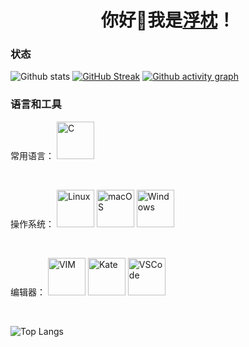<h1 align="center">你好🐲我是<a href="https://twitter.com/universesaurora">浮枕</a>！</h1>

### 状态
![Github stats](https://github-readme-stats.vercel.app/api?username=universesaurora&show_icons=true&theme=buefy)
[![GitHub Streak](https://github-readme-streak-stats.herokuapp.com/?user=universesaurora)](https://git.io/streak-stats)
[![Github activity graph](https://activity-graph.herokuapp.com/graph?username=universesaurora&theme=minimal)](https://github.com/ashutosh00710/github-readme-activity-graph)

### 语言和工具
常用语言：
<img alt="C" title="C Language" width="60px" src="https://cdn.worldvectorlogo.com/logos/c-1.svg" />

<br />

操作系统：
<img alt="Linux" title="Linux" width="60px" src="https://cdn.worldvectorlogo.com/logos/linux-tux.svg" />
<img alt="macOS" title="macOS" width="60px" src="https://upload.wikimedia.org/wikipedia/commons/2/22/MacOS_logo_%282017%29.svg" />
<img alt="Windows" title="Windows" width="60px" src="https://cdn.worldvectorlogo.com/logos/windows-98-whistler-logo.svg" />

<br />

编辑器：
<img  alt="VIM" title="VIM" width="60px" src="https://cdn.worldvectorlogo.com/logos/vim.svg" />
<img alt="Kate" title="Kate" width="60px" src="https://upload.wikimedia.org/wikipedia/commons/f/ff/Sc-apps-kate-editor.svg" />
<img alt="VSCode" title="Visual Studio Code" width="60px" src="https://cdn.worldvectorlogo.com/logos/visual-studio-code-1.svg" />

<br />

![Top Langs](https://github-readme-stats.vercel.app/api/top-langs/?username=universesaurora&layout=compact&theme=buefy)
